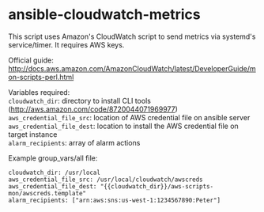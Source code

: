 ansible-cloudwatch-metrics
==========================

This script uses Amazon's CloudWatch script to send metrics via systemd's service/timer.
It requires AWS keys.

Official guide: http://docs.aws.amazon.com/AmazonCloudWatch/latest/DeveloperGuide/mon-scripts-perl.html

Variables required:  
`cloudwatch_dir`: directory to install CLI tools (http://aws.amazon.com/code/8720044071969977)  
`aws_credential_file_src`: location of AWS credential file on ansible server  
`aws_credential_file_dest`: location to install the AWS credential file on target instance  
`alarm_recipients`: array of alarm actions  

Example group_vars/all file:  
```
cloudwatch_dir: /usr/local
aws_credential_file_src: /usr/local/cloudwatch/awscreds
aws_credential_file_dest: "{{cloudwatch_dir}}/aws-scripts-mon/awscreds.template"
alarm_recipients: ["arn:aws:sns:us-west-1:1234567890:Peter"]
```
